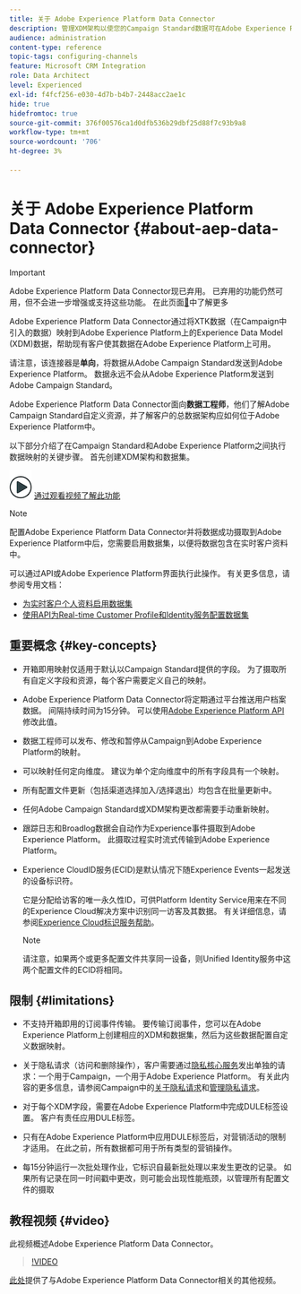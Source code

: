```yaml
---
title: 关于 Adobe Experience Platform Data Connector
description: 管理XDM架构以使您的Campaign Standard数据可在Adobe Experience Platform上使用。
audience: administration
content-type: reference
topic-tags: configuring-channels
feature: Microsoft CRM Integration
role: Data Architect
level: Experienced
exl-id: f4fcf256-e030-4d7b-b4b7-2448acc2ae1c
hide: true
hidefromtoc: true
source-git-commit: 376f00576ca1d0dfb536b29dbf25d88f7c93b9a8
workflow-type: tm+mt
source-wordcount: '706'
ht-degree: 3%

---
```


# 关于 Adobe Experience Platform Data Connector {#about-aep-data-connector}

>[!IMPORTANT]
>
>Adobe Experience Platform Data Connector现已弃用。 已弃用的功能仍然可用，但不会进一步增强或支持这些功能。 在此页面[&#128279;](../../rn/using/deprecated-features.md)中了解更多

Adobe Experience Platform Data Connector通过将XTK数据（在Campaign中引入的数据）映射到Adobe Experience Platform上的Experience Data Model (XDM)数据，帮助现有客户使其数据在Adobe Experience Platform上可用。

请注意，该连接器是&#x200B;**单向**，将数据从Adobe Campaign Standard发送到Adobe Experience Platform。 数据永远不会从Adobe Experience Platform发送到Adobe Campaign Standard。

Adobe Experience Platform Data Connector面向&#x200B;**数据工程师**，他们了解Adobe Campaign Standard自定义资源，并了解客户的总数据架构应如何位于Adobe Experience Platform中。

以下部分介绍了在Campaign Standard和Adobe Experience Platform之间执行数据映射的关键步骤。 首先创建XDM架构和数据集。

![](assets/do-not-localize/how-to-video.png) [通过观看视频了解此功能](#video)

>[!NOTE]
>配置Adobe Experience Platform Data Connector并将数据成功摄取到Adobe Experience Platform中后，您需要启用数据集，以便将数据包含在实时客户资料中。
>
>可以通过API或Adobe Experience Platform界面执行此操作。 有关更多信息，请参阅专用文档：
>
>* [为实时客户个人资料启用数据集](https://experienceleague.adobe.com/docs/experience-platform/rtcdp/datasets/dataset.html)
>* [使用API为Real-time Customer Profile和Identity服务配置数据集](https://experienceleague.adobe.com/docs/experience-platform/catalog/api/getting-started.html)

## 重要概念 {#key-concepts}

* 开箱即用映射仅适用于默认以Campaign Standard提供的字段。 为了摄取所有自定义字段和资源，每个客户需要定义自己的映射。

* Adobe Experience Platform Data Connector将定期通过平台推送用户档案数据&#x200B;。 间隔持续时间为15分钟。 可以使用[Adobe Experience Platform API](https://experienceleague.adobe.com/docs/experience-platform/ingestion/home.html)修改此值。

* 数据工程师可以发布、修改和暂停从Campaign到Adobe Experience Platform的映射。

* 可以映射任何定向维度。 建议为单个定向维度中的所有字段具有一个映射。

* 所有配置文件更新（包括渠道选择加入/选择退出）均包含在批量更新中。

* 任何Adobe Campaign Standard或XDM架构更改都需要手动重新映射&#x200B;。

* 跟踪日志和Broadlog数据会自动作为Experience事件摄取到Adobe Experience Platform。 此摄取过程实时流式传输到Adobe Experience Platform。

* Experience CloudID服务(ECID)是默认情况下随Experience Events一起发送的设备标识符。

  它是分配给访客的唯一永久性ID，可供Platform Identity Service用来在不同的Experience Cloud解决方案中识别同一访客及其数据。 有关详细信息，请参阅[Experience Cloud标识服务帮助](https://experienceleague.adobe.com/docs/id-service/using/home.html)。

  >[!NOTE]
  >
  >请注意，如果两个或更多配置文件共享同一设备，则Unified Identity服务中这两个配置文件的ECID将相同。

## 限制 {#limitations}

* 不支持开箱即用的订阅事件传输。 要传输订阅事件，您可以在Adobe Experience Platform上创建相应的XDM和数据集，然后为这些数据配置自定义数据映射。

* 关于隐私请求（访问和删除操作），客户需要通过[隐私核心服务](https://experienceleague.adobe.com/docs/experience-platform/privacy/home.html#how-to-use-privacy-service-to-manage-privacy-job-requests)发出单独的请求：一个用于Campaign，一个用于Adobe Experience Platform。 有关此内容的更多信息，请参阅Campaign中的[关于隐私请求](https://experienceleague.adobe.com/docs/campaign-standard/using/getting-started/privacy/privacy-requests.html?lang=zh-Hans#getting-started)和[管理隐私请求](https://helpx.adobe.com/cn/campaign/kb/acs-privacy.html#ManagingPrivacyRequests)。

* 对于每个XDM字段，需要在Adobe Experience Platform中完成DULE标签设置。 客户有责任应用DULE标签。

* 只有在Adobe Experience Platform中应用DULE标签后，对营销活动的限制才适用。 在此之前，所有数据都可用于所有类型的营销操作。

* 每15分钟运行一次批处理作业，它标识自最新批处理以来发生更改的记录。 如果所有记录在同一时间戳中更改，则可能会出现性能瓶颈，以管理所有配置文件的摄取

## 教程视频 {#video}

此视频概述Adobe Experience Platform Data Connector。

>[!VIDEO](https://video.tv.adobe.com/v/27304?quality=12&captions=eng)

[此处](https://experienceleague.adobe.com/docs/campaign-learn/campaign-standard-tutorials/administrating/adobe-experience-platform-data-connector/understanding-the-adobe-experience-platform-data-connector.html)提供了与Adobe Experience Platform Data Connector相关的其他视频。
